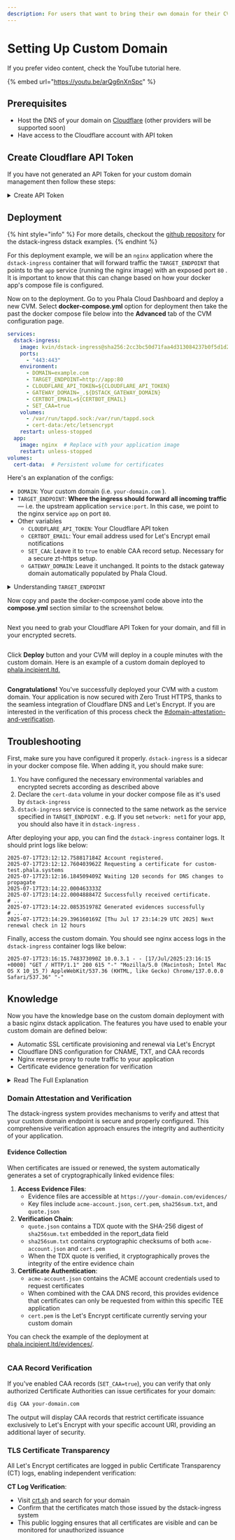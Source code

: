 ```yaml
---
description: For users that want to bring their own domain for their CVM.
---
```


# Setting Up Custom Domain

If you prefer video content, check the YouTube tutorial here.

{% embed url="https://youtu.be/arQg6nXnSpc" %}

## Prerequisites

* Host the DNS of your domain on [Cloudflare](https://dash.cloudflare.com/) (other providers will be supported soon)
* Have access to the Cloudflare account with API token

## Create Cloudflare API Token

If you have not generated an API Token for your custom domain management then follow these steps:

<details>

<summary>Create API Token</summary>

#### :one: **Go to your Cloudflare Dashboard**

In your dashboard, select the domain you'd like to use and find the option to **Get Your API Token**

<figure><img src="../../../.gitbook/assets/image (13).png" alt=""><figcaption></figcaption></figure>

#### :two: Create API Token

Select the **Create Token** button as shown below

<figure><img src="../../../.gitbook/assets/image (14).png" alt=""><figcaption></figcaption></figure>

#### :three: Select a Template

The next page will have several templates. Select the template to **Edit zone DNS** as shown below

<figure><img src="../../../.gitbook/assets/image (15).png" alt=""><figcaption></figcaption></figure>

#### :four: Finalize API Token Creation

Next select your domain in the **Zone Resources** section then click **Continue to summary** button as shown below

<figure><img src="../../../.gitbook/assets/image (17).png" alt=""><figcaption></figcaption></figure>

Congrats! You've now created your API Token to use for your environment variable.

</details>

## Deployment

{% hint style="info" %}
For more details, checkout the [github repository](https://github.com/Dstack-TEE/dstack-examples/blob/main/custom-domain/dstack-ingress/README.md) for the dstack-ingress dstack examples.
{% endhint %}

For this deployment example, we will be an `nginx` application where the `dstack-ingress` container that will forward traffic the `TARGET_ENDPOINT` that points to the `app` service (running the nginx image) with an exposed port `80` . It is important to know that this can change based on how your docker app's compose file is configured.

Now on to the deployment. Go to you Phala Cloud Dashboard and deploy a new CVM. Select **docker-compose.yml** option for deployment then take the past the docker compose file below into the **Advanced** tab of the CVM configuration page.

```yaml
services:
  dstack-ingress:
    image: kvin/dstack-ingress@sha256:2cc3bc50d71faa4d313084237b0f5d1d25963024f2484c7a6414aed075883cdd
    ports:
      - "443:443"
    environment:
      - DOMAIN=example.com
      - TARGET_ENDPOINT=http://app:80
      - CLOUDFLARE_API_TOKEN=${CLOUDFLARE_API_TOKEN}
      - GATEWAY_DOMAIN=_.${DSTACK_GATEWAY_DOMAIN}
      - CERTBOT_EMAIL=${CERTBOT_EMAIL}
      - SET_CAA=true
    volumes:
      - /var/run/tappd.sock:/var/run/tappd.sock
      - cert-data:/etc/letsencrypt
    restart: unless-stopped
  app:
    image: nginx  # Replace with your application image
    restart: unless-stopped
volumes:
  cert-data:  # Persistent volume for certificates
```

Here's an explanation of the configs:

* `DOMAIN`: Your custom domain (i.e. `your-domain.com` ).
* `TARGET_ENDPOINT`: **Where the ingress should forward all incoming traffic** — i.e. the upstream application `service:port`. In this case, we point to the nginx service `app` on port `80`.&#x20;
* Other variables
  * `CLOUDFLARE_API_TOKEN`: Your Cloudflare API token
  * `CERTBOT_EMAIL`: Your email address used for Let's Encrypt email notifications
  * `SET_CAA`: Leave it to `true` to enable CAA record setup. Necessary for a secure zt-https setup.
  * `GATEWAY_DOMAIN`: Leave it unchanged. It points to the dstack gateway domain automatically populated by Phala Cloud.

<details>

<summary>Understanding <code>TARGET_ENDPOINT</code></summary>

Why is `TARGET_ENDPOINT`  important?

*   **Tell the proxy where to send traffic**\
    When a request arrives at `https://your-custom-domain.com`, `dstack-ingress` decrypts TLS and then forwards the HTTP payload to exactly the URL in `TARGET_ENDPOINT`.

    ```
    https://your-custom-domain.com  →  dstack-ingress  →  http://app:80
    ```

- **Decouples host networking from container internals**\
  Your app can stay on port 80 (or 3000, or the exposed port of your app), and you never have to re-map host ports. The ingress simply forwards traffic to “app:80” over the Docker internal network.

In the following example, we will show a more complex configuration for an ElizaOS Deployment where the docker app has a Postgresql + pgvector container that serves as a DB for the ElizaOS `eliza` container. The `SERVER_PORT` is expected to be port `3000` in this example where the `dstack-ingress` will forward traffic through the `DOMAIN` environment variable.

```yaml
version: '3.8'
services:
  postgres:
    image: ankane/pgvector:latest
    environment:
        - POSTGRES_PASSWORD=postgres
        - POSTGRES_USER=postgres
        - POSTGRES_DB=eliza
        - PGDATA=/var/lib/postgresql/data/pgdata
    volumes:
        - postgres-data:/var/lib/postgresql/data
    ports:
        - "127.0.0.1:5432:5432"
    healthcheck:
        test: ["CMD-SHELL", "pg_isready -U ${POSTGRES_USER} -d ${POSTGRES_DB}"]
        interval: 5s
        timeout: 5s
        retries: 5
    restart: always
    networks:
      - eliza-network

  eliza:
    image: hashwarlock/elizaos:beta0
    command: sh -c "bun run start"
    volumes:
      - /var/run/tappd.sock:/var/run/tappd.sock
    environment:
      - OPENAI_API_KEY=${OPENAI_API_KEY}
      - ANTHROPIC_API_KEY=${ANTHROPIC_API_KEY}
      - SERVER_PORT=${SERVER_PORT}
      - POSTGRES_URL=postgres://postgres:postgres@postgres:5432/eliza
    depends_on:
      postgres:
        condition: service_healthy
    restart: always
    networks:
      - eliza-network

  dstack-ingress:
    image: kvin/dstack-ingress@sha256:2cc3bc50d71faa4d313084237b0f5d1d25963024f2484c7a6414aed075883cdd
    ports:
      - "443:443"
    environment:
      - DOMAIN=example.com
      - TARGET_ENDPOINT=http://eliza:3000
      - CLOUDFLARE_API_TOKEN=${CLOUDFLARE_API_TOKEN}
      - GATEWAY_DOMAIN=_.${DSTACK_GATEWAY_DOMAIN}
      - CERTBOT_EMAIL=${CERTBOT_EMAIL}
      - SET_CAA=true
    volumes:
      - /var/run/tappd.sock:/var/run/tappd.sock
      - cert-data:/etc/letsencrypt
    restart: unless-stopped
    networks:
      - eliza-network

networks:
  eliza-network:
    driver: bridge

volumes:
  postgres-data:
  cert-data:

```

</details>

Now copy and paste the docker-compose.yaml code above into the **compose.yml** section similar to the screenshot below.

<figure><img src="../../../.gitbook/assets/image.png" alt=""><figcaption></figcaption></figure>

Next you need to grab your Cloudflare API Token for your domain, and fill in your encrypted secrets.

<figure><img src="../../../.gitbook/assets/image (1).png" alt=""><figcaption></figcaption></figure>

Click **Deploy** button and your CVM will deploy in a couple minutes with the custom domain. Here is an example of a custom domain deployed to [phala.incipient.ltd.](https://phala.incipient.ltd)

<figure><img src="../../../.gitbook/assets/image (20).png" alt=""><figcaption></figcaption></figure>

**Congratulations!** You've successfully deployed your CVM with a custom domain. Your application is now secured with Zero Trust HTTPS, thanks to the seamless integration of Cloudflare DNS and Let's Encrypt. If you are interested in the verification of this process check the [#domain-attestation-and-verification](setting-up-custom-domain.md#domain-attestation-and-verification "mention").

## Troubleshooting

First, make sure you have configured it properly. `dstack-ingress`  is a sidecar in your docker compose file. When adding it, you should make sure:

1. You have configured the necessary environmental variables and encrypted secrets according as described above
2. Declare the `cert-data`  volume in your docker compose file as it's used by `dstack-ingress`
3. `dstack-ingress`  service is connected to the same network as the service specified in  `TARGET_ENDPOINT` . e.g. If you set `network: net1`  for your app, you should also have it in `dstack-ingress` .

After deploying your app, you can find the `dstack-ingress`  container logs. It should print logs like below:

```
2025-07-17T23:12:12.758817184Z Account registered.
2025-07-17T23:12:12.760403962Z Requesting a certificate for custom-test.phala.systems
2025-07-17T23:12:16.184509409Z Waiting 120 seconds for DNS changes to propagate
2025-07-17T23:14:22.000463333Z 
2025-07-17T23:14:22.000488847Z Successfully received certificate.
# ...
2025-07-17T23:14:22.085351978Z Generated evidences successfully
# ...
2025-07-17T23:14:29.396160169Z [Thu Jul 17 23:14:29 UTC 2025] Next renewal check in 12 hours
```

Finally, access the custom domain. You should see nginx access logs in the `dstack-ingress`  container logs like below:

```
2025-07-17T23:16:15.748373090Z 10.0.3.1 - - [17/Jul/2025:23:16:15 +0000] "GET / HTTP/1.1" 200 615 "-" "Mozilla/5.0 (Macintosh; Intel Mac OS X 10_15_7) AppleWebKit/537.36 (KHTML, like Gecko) Chrome/137.0.0.0 Safari/537.36" "-"
```

## Knowledge

Now you have the knowledge base on the custom domain deployment with a basic nginx dstack application. The features you have used to enable your custom domain are defined below:

* Automatic SSL certificate provisioning and renewal via Let's Encrypt
* Cloudflare DNS configuration for CNAME, TXT, and CAA records
* Nginx reverse proxy to route traffic to your application
* Certificate evidence generation for verification

<details>

<summary>Read The Full Explanation</summary>

The dstack-ingress system provides a seamless way to set up custom domains for dstack applications with automatic SSL certificate management. Here's how it works:

1. **Initial Setup**:
   * When first deployed, the container automatically obtains SSL certificates from Let's Encrypt using DNS validation
   * It configures Cloudflare DNS by creating necessary CNAME, TXT, and optional CAA records
   * Nginx is configured to use the obtained certificates and proxy requests to your application
2. **DNS Configuration**:
   * A CNAME record is created to point your custom domain to the dstack gateway domain
   * A TXT record is added with application identification information to help dstack-gateway to route traffic to your application
   * If enabled, CAA records are set to restrict which Certificate Authorities can issue certificates for your domain
3. **Certificate Management**:
   * Select the **Create Token** button as shown below
   * SSL certificates are automatically obtained during initial setup
   * A scheduled task runs twice daily to check for certificate renewal
   * When certificates are renewed, Nginx is automatically reloaded to use the new certificates
4. **Evidence Generation**:
   * The system generates evidence files for verification purposes
   * These include the ACME account information and certificate data
   * Evidence files are accessible through a dedicated endpoint

</details>

### Domain Attestation and Verification

The dstack-ingress system provides mechanisms to verify and attest that your custom domain endpoint is secure and properly configured. This comprehensive verification approach ensures the integrity and authenticity of your application.

#### Evidence Collection

When certificates are issued or renewed, the system automatically generates a set of cryptographically linked evidence files:

1. **Access Evidence Files**:
   * Evidence files are accessible at `https://your-domain.com/evidences/`
   * Key files include `acme-account.json`, `cert.pem`, `sha256sum.txt`, and `quote.json`
2. **Verification Chain**:
   * `quote.json` contains a TDX quote with the SHA-256 digest of `sha256sum.txt` embedded in the report\_data field
   * `sha256sum.txt` contains cryptographic checksums of both `acme-account.json` and `cert.pem`
   * When the TDX quote is verified, it cryptographically proves the integrity of the entire evidence chain
3. **Certificate Authentication**:
   * `acme-account.json` contains the ACME account credentials used to request certificates
   * When combined with the CAA DNS record, this provides evidence that certificates can only be requested from within this specific TEE application
   * `cert.pem` is the Let's Encrypt certificate currently serving your custom domain

You can check the example of the deployment at [phala.incipient.ltd/evidences/](https://phala.incipient.ltd/evidences/).

<figure><img src="../../../.gitbook/assets/image (21).png" alt=""><figcaption></figcaption></figure>

### CAA Record Verification

If you've enabled CAA records (`SET_CAA=true`), you can verify that only authorized Certificate Authorities can issue certificates for your domain:

```bash
dig CAA your-domain.com
```

The output will display CAA records that restrict certificate issuance exclusively to Let's Encrypt with your specific account URI, providing an additional layer of security.

### TLS Certificate Transparency

All Let's Encrypt certificates are logged in public Certificate Transparency (CT) logs, enabling independent verification:

**CT Log Verification**:

* Visit [crt.sh](https://crt.sh/) and search for your domain
* Confirm that the certificates match those issued by the dstack-ingress system
* This public logging ensures that all certificates are visible and can be monitored for unauthorized issuance
